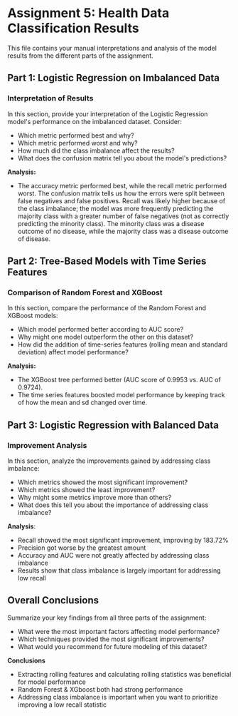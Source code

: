 # Assignment 5: Health Data Classification Results

This file contains your manual interpretations and analysis of the model results from the different parts of the assignment.

## Part 1: Logistic Regression on Imbalanced Data

### Interpretation of Results

In this section, provide your interpretation of the Logistic Regression model's performance on the imbalanced dataset. Consider:

- Which metric performed best and why?
- Which metric performed worst and why?
- How much did the class imbalance affect the results?
- What does the confusion matrix tell you about the model's predictions?

**Analysis:**
- The accuracy metric performed best, while the recall metric performed worst. The confusion matrix tells us how the errors were split between false negatives and false positives. Recall was likely higher because of the class imbalance; the model was more frequently predicting the majority class with a greater number of false negatives (not as correctly predicting the minority class). The minority class was a disease outcome of no disease, while the majority class was a disease outcome of disease.

## Part 2: Tree-Based Models with Time Series Features

### Comparison of Random Forest and XGBoost

In this section, compare the performance of the Random Forest and XGBoost models:

- Which model performed better according to AUC score?
- Why might one model outperform the other on this dataset?
- How did the addition of time-series features (rolling mean and standard deviation) affect model performance?

**Analysis:**
- The XGBoost tree performed better (AUC score of 0.9953 vs. AUC of 0.9724).
- The time series features boosted model performance by keeping track of how the mean and sd changed over time.

## Part 3: Logistic Regression with Balanced Data

### Improvement Analysis

In this section, analyze the improvements gained by addressing class imbalance:

- Which metrics showed the most significant improvement?
- Which metrics showed the least improvement?
- Why might some metrics improve more than others?
- What does this tell you about the importance of addressing class imbalance?

**Analysis**:
- Recall showed the most significant improvement, improving by 183.72%
- Precision got worse by the greatest amount
- Accuracy and AUC were not greatly affected by addressing class imbalance
- Results show that class imbalance is largely important for addressing low recall

## Overall Conclusions

Summarize your key findings from all three parts of the assignment:

- What were the most important factors affecting model performance?
- Which techniques provided the most significant improvements?
- What would you recommend for future modeling of this dataset?

**Conclusions**
- Extracting rolling features and calculating rolling statistics was beneficial for model performance
- Random Forest & XGboost both had strong performance
- Addressing class imbalance is important when you want to prioritize improving a low recall statistic